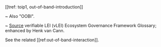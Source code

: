 [[tref: toip1, out-of-band-introduction]]

~ Also "OOBI". 

~ [Source](https://www.gleif.org/vlei/introducing-the-vlei-ecosystem-governance-framework/2023-12-15_vlei-egf-v2.0-glossary_v1.3_final.pdf) verifiable LEI (vLEI) Ecosystem Governance Framework Glossary; enhanced by Henk van Cann.

See the related [[ref:out-of-band-interaction]].